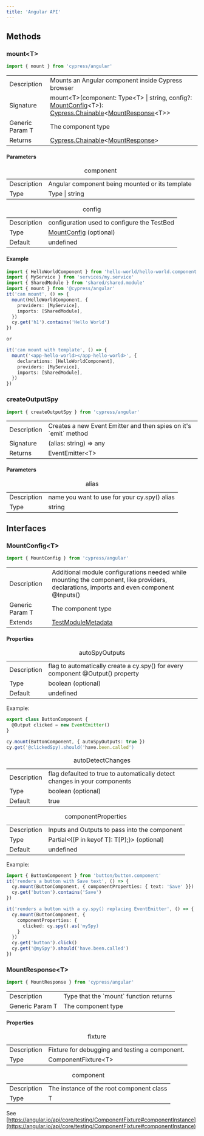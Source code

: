 ```yaml
---
title: 'Angular API'
---
```


## Methods

### mount&lt;T&gt;

```js
import { mount } from 'cypress/angular'
```

<table class="api-table">
  <tr>
    <td>Description</td>
    <td>
      Mounts an Angular component inside Cypress browser
    </td>  
  </tr>
  <tr>
    <td>Signature</td>
    <td>mount&lt;T&gt;(component: Type&lt;T&gt; | string, config?: <a href="#MountConfig">MountConfig</a>&lt;T&gt;): <a href="/guides/core-concepts/introduction-to-cypress#Chains-of-Commands">Cypress.Chainable</a>&lt;<a href="#MountResponse">MountResponse</a>&lt;T&gt;&gt;</td>
  </tr>
  <tr>
    <td>Generic Param T</td>
    <td>
      The component type
    </td>  
  </tr>
  <tr>
    <td>Returns</td>
    <td><a href="/guides/core-concepts/introduction-to-cypress#Chains-of-Commands">Cypress.Chainable</a>&lt;<a href="#MountResponse">MountResponse</a>&gt;</td>
  </tr>
</table>

#### Parameters

<table class="api-table">
  <caption>component</caption>
  <tr>
    <td>Description</td>
    <td>Angular component being mounted or its template</td>
  </tr>
  <tr>
    <td>Type</td>
    <td>Type<T> | string</td>
  </tr>
</table>

<table class="api-table">  
  <caption>config</caption>
  <tr>
    <td>Description</td>
    <td>configuration used to configure the TestBed</td>
  </tr>
  <tr>
    <td>Type</td>
    <td> <a href="#MountConfig">MountConfig<T></a> (optional)</td>
  </tr>
  <tr>
    <td>Default</td>
    <td>undefined</td>
  </tr>
</table>

#### Example

```ts
import { HelloWorldComponent } from 'hello-world/hello-world.component'
import { MyService } from 'services/my.service'
import { SharedModule } from 'shared/shared.module'
import { mount } from '@cypress/angular'
it('can mount', () => {
  mount(HelloWorldComponent, {
    providers: [MyService],
    imports: [SharedModule],
  })
  cy.get('h1').contains('Hello World')
})

or

it('can mount with template', () => {
  mount('<app-hello-world></app-hello-world>', {
    declarations: [HelloWorldComponent],
    providers: [MyService],
    imports: [SharedModule],
  })
})
```

### createOutputSpy

```js
import { createOutputSpy } from 'cypress/angular'
```

<table class="api-table">
  <tr>
    <td>Description</td>
    <td>
      Creates a new Event Emitter and then spies on it's `emit` method
    </td>  
  </tr>
  <tr>
    <td>Signature</td>
    <td>(alias: string) => any</td>
  </tr>
  <tr>
    <td>Returns</td>
    <td>EventEmitter&lt;T&gt;</td>
  </tr>
</table>

#### Parameters

<table class="api-table">
  <caption>alias</caption>
  <tr>
    <td>Description</td>
    <td>name you want to use for your cy.spy() alias</td>
  </tr>
  <tr>
    <td>Type</td>
    <td>string</td>
  </tr>
</table>

## Interfaces

### MountConfig&lt;T&gt;

```js
import { MountConfig } from 'cypress/angular'
```

<table class="api-table">
  <tr>
    <td>Description</td>
    <td>
      Additional module configurations needed while mounting the component, like providers, declarations, imports and even component @Inputs()
    </td>  
  </tr>
  <tr>
    <td>Generic Param T</td>
    <td>
      The component type
    </td>  
  </tr>
  <tr>
    <td>Extends</td>
    <td><a href="https://angular.io/api/core/testing/TestModuleMetadata" target="_blank">TestModuleMetadata</a></td>
  </tr>
</table>

#### Properties

<table class="api-table">
  <caption>autoSpyOutputs</caption>
  <tr>
    <td>Description</td>
    <td>flag to automatically create a cy.spy() for every component @Output() property</td>
  </tr>
  <tr>
    <td>Type</td>
    <td>boolean (optional)</td>
  </tr>
  <tr>
    <td>Default</td>
    <td>undefined</td>
  </tr>  
</table>

Example:

```ts
export class ButtonComponent {
  @Output clicked = new EventEmitter()
}

cy.mount(ButtonComponent, { autoSpyOutputs: true })
cy.get('@clickedSpy).should('have.been.called')
```

<table class="api-table">
  <caption>autoDetectChanges</caption>
  <tr>
    <td>Description</td>
    <td>flag defaulted to true to automatically detect changes in your components</td>
  </tr>
  <tr>
    <td>Type</td>
    <td>boolean (optional)</td>
  </tr>
  <tr>
    <td>Default</td>
    <td>true</td>
  </tr>  
</table>

<table class="api-table">
  <caption>componentProperties</caption>
  <tr>
    <td>Description</td>
    <td>Inputs and Outputs to pass into the component</td>
  </tr>
  <tr>
    <td>Type</td>
    <td>Partial&lt;{[P in keyof T]: T[P];}&gt; (optional)</td>
  </tr>
  <tr>
    <td>Default</td>
    <td>undefined</td>
  </tr>  
</table>

Example:

```ts
import { ButtonComponent } from 'button/button.component'
it('renders a button with Save text', () => {
  cy.mount(ButtonComponent, { componentProperties: { text: 'Save' }})
  cy.get('button').contains('Save')
})

it('renders a button with a cy.spy() replacing EventEmitter', () => {
  cy.mount(ButtonComponent, {
    componentProperties: {
      clicked: cy.spy().as('mySpy)
    }
  })
  cy.get('button').click()
  cy.get('@mySpy').should('have.been.called')
})
```

### MountResponse&lt;T&gt;

```js
import { MountResponse } from 'cypress/angular'
```

<table class="api-table">
  <tr>
    <td>Description</td>
    <td>
      Type that the `mount` function returns
    </td>  
  </tr>
  <tr>
    <td>Generic Param T</td>
    <td>
      The component type
    </td>  
  </tr>
</table>

#### Properties

<table class="api-table">
  <caption>fixture</caption>
  <tr>
    <td>Description</td>
    <td>Fixture for debugging and testing a component.</td>
  </tr>
  <tr>
    <td>Type</td>
    <td>ComponentFixture&lt;T&gt;</td>
  </tr>
</table>

<table class="api-table">
  <caption>component</caption>
  <tr>
    <td>Description</td>
    <td>The instance of the root component class</td>
  </tr>
  <tr>
    <td>Type</td>
    <td>T</td>
  </tr>
</table>

See
[https://angular.io/api/core/testing/ComponentFixture#componentInstance](https://angular.io/api/core/testing/ComponentFixture#componentInstance)
